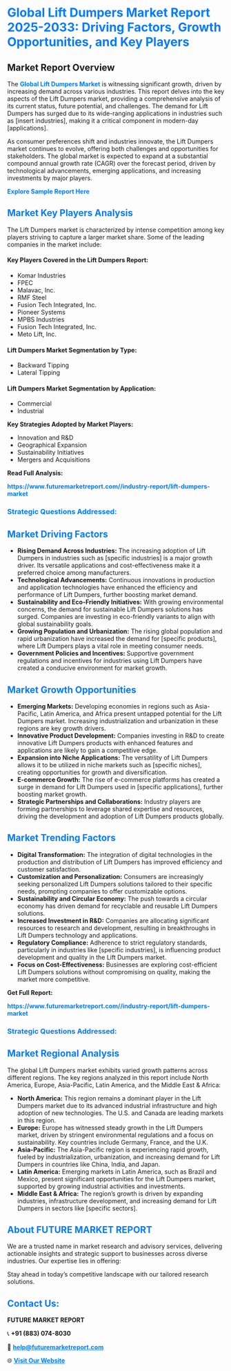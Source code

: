 <h1 style="color: #007BFF;">Global Lift Dumpers Market Report 2025-2033: Driving Factors, Growth Opportunities, and Key Players</h1>

<section id="overview">
<h2>Market Report Overview</h2>
<p>The <a href="https://www.futuremarketreport.com//industry-report/lift-dumpers-market" style="color: #007BFF; text-decoration: none;"><strong>Global Lift Dumpers Market</strong></a> is witnessing significant growth, driven by increasing demand across various industries. This report delves into the key aspects of the Lift Dumpers market, providing a comprehensive analysis of its current status, future potential, and challenges. The demand for Lift Dumpers has surged due to its wide-ranging applications in industries such as [insert industries], making it a critical component in modern-day [applications].</p>
<p>As consumer preferences shift and industries innovate, the Lift Dumpers market continues to evolve, offering both challenges and opportunities for stakeholders. The global market is expected to expand at a substantial compound annual growth rate (CAGR) over the forecast period, driven by technological advancements, emerging applications, and increasing investments by major players.</p>
</section>

<section id="overview">
<p><a href="https://www.futuremarketreport.com//request-sample/reportId=58068" style="color: #007BFF; text-decoration: none;"><strong>Explore Sample Report Here</strong></a></p>
</section>

<section id="key-players">
<h2 style="color: #007BFF;">Market Key Players Analysis</h2>
<p>The Lift Dumpers market is characterized by intense competition among key players striving to capture a larger market share. Some of the leading companies in the market include:</p>
<h4>Key Players Covered in the Lift Dumpers Report:</h4>
<ul><li>Komar Industries</li><li>FPEC</li><li>Malavac, Inc.</li><li>RMF Steel</li><li>Fusion Tech Integrated, Inc.</li><li>Pioneer Systems</li><li>MPBS Industries</li><li>Fusion Tech Integrated, Inc.</li><li>Meto Lift, Inc.</li></ul>
<h4>Lift Dumpers Market Segmentation by Type:</h4>
<ul><li>Backward Tipping</li><li>Lateral Tipping</li></ul>

<h4>Lift Dumpers Market Segmentation by Application:</h4>
<ul><li>Commercial</li><li>Industrial</li></ul>
<p><strong>Key Strategies Adopted by Market Players:</strong></p>
<ul>
<li>Innovation and R&D</li>
<li>Geographical Expansion</li>
<li>Sustainability Initiatives</li>
<li>Mergers and Acquisitions</li>
</ul>
</section>

<section>
<p><strong>Read Full Analysis: </strong></p><a href="https://www.futuremarketreport.com//industry-report/lift-dumpers-market" style="color: #007BFF; text-decoration: none;"><strong>https://www.futuremarketreport.com//industry-report/lift-dumpers-market</strong></a>
<h3 style="color: #007BFF;">Strategic Questions Addressed:</h3>
</section>

<section id="driving-factors">
<h2 style="color: #007BFF;">Market Driving Factors</h2>
<ul>
<li><strong>Rising Demand Across Industries:</strong> The increasing adoption of Lift Dumpers in industries such as [specific industries] is a major growth driver. Its versatile applications and cost-effectiveness make it a preferred choice among manufacturers.</li>
<li><strong>Technological Advancements:</strong> Continuous innovations in production and application technologies have enhanced the efficiency and performance of Lift Dumpers, further boosting market demand.</li>
<li><strong>Sustainability and Eco-Friendly Initiatives:</strong> With growing environmental concerns, the demand for sustainable Lift Dumpers solutions has surged. Companies are investing in eco-friendly variants to align with global sustainability goals.</li>
<li><strong>Growing Population and Urbanization:</strong> The rising global population and rapid urbanization have increased the demand for [specific products], where Lift Dumpers plays a vital role in meeting consumer needs.</li>
<li><strong>Government Policies and Incentives:</strong> Supportive government regulations and incentives for industries using Lift Dumpers have created a conducive environment for market growth.</li>
</ul>
</section>

<section id="growth-opportunities">
<h2 style="color: #007BFF;">Market Growth Opportunities</h2>
<ul>
<li><strong>Emerging Markets:</strong> Developing economies in regions such as Asia-Pacific, Latin America, and Africa present untapped potential for the Lift Dumpers market. Increasing industrialization and urbanization in these regions are key growth drivers.</li>
<li><strong>Innovative Product Development:</strong> Companies investing in R&D to create innovative Lift Dumpers products with enhanced features and applications are likely to gain a competitive edge.</li>
<li><strong>Expansion into Niche Applications:</strong> The versatility of Lift Dumpers allows it to be utilized in niche markets such as [specific niches], creating opportunities for growth and diversification.</li>
<li><strong>E-commerce Growth:</strong> The rise of e-commerce platforms has created a surge in demand for Lift Dumpers used in [specific applications], further boosting market growth.</li>
<li><strong>Strategic Partnerships and Collaborations:</strong> Industry players are forming partnerships to leverage shared expertise and resources, driving the development and adoption of Lift Dumpers products globally.</li>
</ul>
</section>

<section id="trending-factors">
<h2 style="color: #007BFF;">Market Trending Factors</h2>
<ul>
<li><strong>Digital Transformation:</strong> The integration of digital technologies in the production and distribution of Lift Dumpers has improved efficiency and customer satisfaction.</li>
<li><strong>Customization and Personalization:</strong> Consumers are increasingly seeking personalized Lift Dumpers solutions tailored to their specific needs, prompting companies to offer customizable options.</li>
<li><strong>Sustainability and Circular Economy:</strong> The push towards a circular economy has driven demand for recyclable and reusable Lift Dumpers solutions.</li>
<li><strong>Increased Investment in R&D:</strong> Companies are allocating significant resources to research and development, resulting in breakthroughs in Lift Dumpers technology and applications.</li>
<li><strong>Regulatory Compliance:</strong> Adherence to strict regulatory standards, particularly in industries like [specific industries], is influencing product development and quality in the Lift Dumpers market.</li>
<li><strong>Focus on Cost-Effectiveness:</strong> Businesses are exploring cost-efficient Lift Dumpers solutions without compromising on quality, making the market more competitive.</li>
</ul>
</section>

<section>
<p><strong>Get Full Report: </strong></p><a href="https://www.futuremarketreport.com//industry-report/lift-dumpers-market" style="color: #007BFF; text-decoration: none;"><strong>https://www.futuremarketreport.com//industry-report/lift-dumpers-market</strong></a>
<h3 style="color: #007BFF;">Strategic Questions Addressed:</h3>
</section>


<section id="regional-analysis">
<h2 style="color: #007BFF;">Market Regional Analysis</h2>
<p>The global Lift Dumpers market exhibits varied growth patterns across different regions. The key regions analyzed in this report include North America, Europe, Asia-Pacific, Latin America, and the Middle East & Africa:</p>
<ul>
<li><strong>North America:</strong> This region remains a dominant player in the Lift Dumpers market due to its advanced industrial infrastructure and high adoption of new technologies. The U.S. and Canada are leading markets in this region.</li>
<li><strong>Europe:</strong> Europe has witnessed steady growth in the Lift Dumpers market, driven by stringent environmental regulations and a focus on sustainability. Key countries include Germany, France, and the U.K.</li>
<li><strong>Asia-Pacific:</strong> The Asia-Pacific region is experiencing rapid growth, fueled by industrialization, urbanization, and increasing demand for Lift Dumpers in countries like China, India, and Japan.</li>
<li><strong>Latin America:</strong> Emerging markets in Latin America, such as Brazil and Mexico, present significant opportunities for the Lift Dumpers market, supported by growing industrial activities and investments.</li>
<li><strong>Middle East & Africa:</strong> The region’s growth is driven by expanding industries, infrastructure development, and increasing demand for Lift Dumpers in sectors like [specific sectors].</li>
</ul>
</section>

<footer>
<h2 style="color: #007BFF;">About FUTURE MARKET REPORT</h2>
<p>We are a trusted name in market research and advisory services, delivering actionable insights and strategic support to businesses across diverse industries. Our expertise lies in offering:</p>

<p>Stay ahead in today’s competitive landscape with our tailored research solutions.</p>

<h2 style="color: #007BFF;">Contact Us:</h2>
<p><strong>FUTURE MARKET REPORT</strong></p>
<p>📞 <strong>+91 (883) 074-8030</strong></p>
<p>📧 <strong><a href="mailto:help@futuremarketreport.com" style="color: #007BFF;">help@futuremarketreport.com</a></strong></p>
<p>🌐 <strong><a href="https://www.futuremarketreport.com/" style="color: #007BFF;">Visit Our Website</a></strong></p>
</footer>